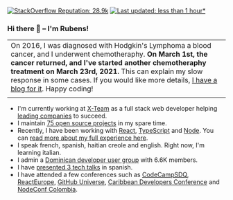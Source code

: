 [![StackOverflow Reputation: 28.9k](https://img.shields.io/badge/StackOverflow-28.9k-F27F33?logo=stackoverflow)](https://stackoverflow.com/users/439427/rubens-mariuzzo) [![Last updated: less than 1 hour*](https://img.shields.io/badge/last%20updated-less%20than%201%20hour*-green)](https://github.com/rmariuzzo/rmariuzzo/actions)

### Hi there 👋 –  I'm Rubens!

|  |
| --- 
| On 2016, I was diagnosed with Hodgkin's Lymphoma a blood cancer, and I underwent chemotheraphy. **On March 1st, the cancer returned, and I've started another chemotheraphy treatment on March 23rd, 2021.** This can explain my slow response in some cases. If you would like more details, [I have a blog for it](https://mariuzzo.com/lymphoma). Happy coding!
|  |

- I'm currently working at [X-Team](https://x-team.com/) as a full stack web developer helping [leading companies](https://x-team.com/case-studies/) to succeed.
- I maintain [75 open source projects](https://github.com/rmariuzzo?tab=repositories&q=&type=source) in my spare time.
- Recently, I have been working with [React](https://reactjs.org/), [TypeScript](https://www.typescriptlang.org/) and [Node](https://nodejs.org/). You can [read more about my full experience here](https://github.com/rmariuzzo/rmariuzzo/blob/master/EXPERIENCE.md).
- I speak french, spanish, haitian creole and english. Right now, I'm learning italian.
- I admin a [Dominican developer user group](https://www.facebook.com/groups/devdominicanos) with 6.6K members.
- I have [presented 3 tech talks](https://github.com/rmariuzzo/talks) in spanish.
- I have attended a few conferences such as [CodeCampSDQ](https://codecampsdq.com/), [ReactEurope](https://www.react-europe.org/), [GitHub Universe](https://githubuniverse.com/), [Caribbean Developers Conference](https://cdc.dev/) and [NodeConf Colombia](https://colombia.nodeconf.com/).
